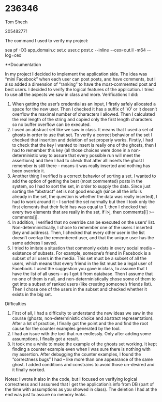 # 236346
Tom Shech

205482771

The command I used to verify my project:

sea pf -O3 app_domain.c set.c user.c post.c --inline --cex=out.ll -m64 --log=cex

**Documentation

In my project I decided to implement the application side. The idea was “mini Facebook” when each user can post posts, and have comments, but I also added a dimension of “ranking” to have the most-commented post and best users. I decided to verify the logical features of the application.
I tried to use all the aspects we saw in class and more.
Verifications I did:
1.	When getting the user’s credential as an input, I firstly safely allocated a space for the new user. Then I checked it has a suffix of '\0' or it doesn’t overflow the maximal number of characters I allowed. Then I calculated the real length of the string and copied only the first length characters so no buffer overflow can be executed. 
2.	I used an abstract set like we saw in class. It means that I used a set of ghosts in order to use that set. To verify a correct behavior of the set I checked that insertion and deletion of set properly works. Firstly, I had to check that the key I wanted to insert is really one of the ghosts, then I had to remember this key (all those choices were done in a non-deterministic way to assure that every possible run will meet the assertions) and then I had to check that after all inserts the ghost I remember is still there – means it was really inserted and nothing has been override it.
3.	Another thing I verified is a correct behavior of sorting a set. I wanted to add the option of getting the best (most commented) posts in the system, so I had to sort the set, in order to supply the data. Since just sorting the “abstract” set is not good enough (since all the info is already in the set, the question is whether the data was really inserted), I had to work around it – I sorted the set normally but then I took only the first elements that their field has  was equal to 1. then I checked that every two elements that are really in the set, if i>j, then 
comments[i] >= comments[j].
4.	In addition, I verified that no override can be executed on the users’ list. Non-deterministically, I chose to remember one of the users I inserted (key and address). Then, I checked that every other user in the list doesn’t overlap the remembered user, and that the unique user has the same address I saved.
5.	I tried to imitate a situation that commonly exists in every social media – existence of subsets. For example, someone’s friend in Facebook is a subset of all users in the media. This set must be a subset of all the users, which means that every friend in the list must be a legal user of Facebook. I used the suggestion you gave in class, to assume that I have the list of all users – as I got it from database. Then I assume that no one of them is null, and non-deterministically chose some of them to get into a subset of ranked users (like creating someone’s friends list).
Then I chose one of the users in the subset and checked whether it exists in the big set.     

Difficulties
1.	First of all, I had a difficulty to understand the new ideas we saw in the course (ghosts, non-deterministic choice and abstract representation). After a lot of practice, I finally got the point and the and find the root cause for the counter examples generated by the tool.
2.	I had an issue with the tool that run endlessly. Only after adding some assumptions, I finally got a result.
3.	It took me a while to make the example of the ghosts set working. It kept finding a counter example even when I was sure there is nothing with my assertion. After debugging the counter examples, I found the “correctness bugs” I had – like more than one appearance of the same ghost. I added conditions and constrains to avoid those un-desired and it finally worked. 


Notes:
I wrote it also in the code, but I focused on verifying logical correctness and I assumed that I get the application’s info from DB (part of the time with assumptions as you showed in class). The deletion I had at the end was just to assure no memory leaks.



